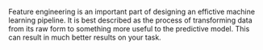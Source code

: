 Feature engineering is an important part of designing an effictive
machine learning pipeline. It is best described as the process of transforming 
data from its raw form to something more useful to the predictive model. This 
can result in much better results on your task. 

